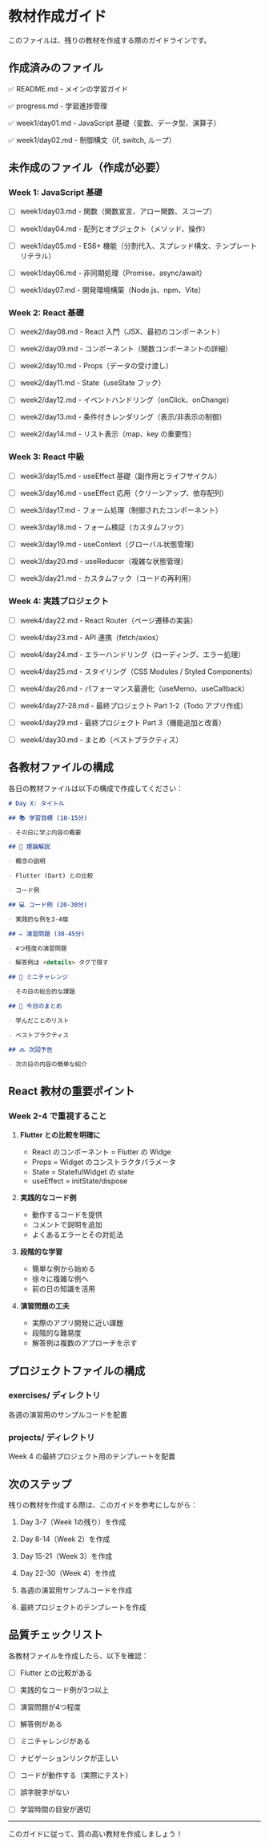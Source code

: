 # 教材作成ガイド

このファイルは、残りの教材を作成する際のガイドラインです。

## 作成済みのファイル

✅ README.md - メインの学習ガイド

✅ progress.md - 学習進捗管理

✅ week1/day01.md - JavaScript 基礎（変数、データ型、演算子）

✅ week1/day02.md - 制御構文（if, switch, ループ）

## 未作成のファイル（作成が必要）

### Week 1: JavaScript 基礎

- [ ] week1/day03.md - 関数（関数宣言、アロー関数、スコープ）

- [ ] week1/day04.md - 配列とオブジェクト（メソッド、操作）

- [ ] week1/day05.md - ES6+ 機能（分割代入、スプレッド構文、テンプレートリテラル）

- [ ] week1/day06.md - 非同期処理（Promise、async/await）

- [ ] week1/day07.md - 開発環境構築（Node.js、npm、Vite）

### Week 2: React 基礎

- [ ] week2/day08.md - React 入門（JSX、最初のコンポーネント）

- [ ] week2/day09.md - コンポーネント（関数コンポーネントの詳細）

- [ ] week2/day10.md - Props（データの受け渡し）

- [ ] week2/day11.md - State（useState フック）

- [ ] week2/day12.md - イベントハンドリング（onClick、onChange）

- [ ] week2/day13.md - 条件付きレンダリング（表示/非表示の制御）

- [ ] week2/day14.md - リスト表示（map、key の重要性）

### Week 3: React 中級

- [ ] week3/day15.md - useEffect 基礎（副作用とライフサイクル）

- [ ] week3/day16.md - useEffect 応用（クリーンアップ、依存配列）

- [ ] week3/day17.md - フォーム処理（制御されたコンポーネント）

- [ ] week3/day18.md - フォーム検証（カスタムフック）

- [ ] week3/day19.md - useContext（グローバル状態管理）

- [ ] week3/day20.md - useReducer（複雑な状態管理）

- [ ] week3/day21.md - カスタムフック（コードの再利用）

### Week 4: 実践プロジェクト

- [ ] week4/day22.md - React Router（ページ遷移の実装）

- [ ] week4/day23.md - API 連携（fetch/axios）

- [ ] week4/day24.md - エラーハンドリング（ローディング、エラー処理）

- [ ] week4/day25.md - スタイリング（CSS Modules / Styled Components）

- [ ] week4/day26.md - パフォーマンス最適化（useMemo、useCallback）

- [ ] week4/day27-28.md - 最終プロジェクト Part 1-2（Todo アプリ作成）

- [ ] week4/day29.md - 最終プロジェクト Part 3（機能追加と改善）

- [ ] week4/day30.md - まとめ（ベストプラクティス）

## 各教材ファイルの構成

各日の教材ファイルは以下の構成で作成してください：

```markdown
# Day X: タイトル

## 📚 学習目標 (10-15分)

- その日に学ぶ内容の概要

## 📖 理論解説

- 概念の説明

- Flutter (Dart) との比較

- コード例

## 💻 コード例 (20-30分)

- 実践的な例を3-4個

## ✏️ 演習問題 (30-45分)

- 4つ程度の演習問題

- 解答例は <details> タグで隠す

## 🎯 ミニチャレンジ

- その日の総合的な課題

## 📝 今日のまとめ

- 学んだことのリスト

- ベストプラクティス

## 🔜 次回予告

- 次の日の内容の簡単な紹介
```

## React 教材の重要ポイント

### Week 2-4 で重視すること


1. **Flutter との比較を明確に**
   - React のコンポーネント = Flutter の Widge
   - Props = Widget のコンストラクタパラメータ
   - State = StatefulWidget の state
   - useEffect = initState/dispose


2. **実践的なコード例**
   - 動作するコードを提供
   - コメントで説明を追加
   - よくあるエラーとその対処法


3. **段階的な学習**
   - 簡単な例から始める
   - 徐々に複雑な例へ
   - 前の日の知識を活用


4. **演習問題の工夫**
   - 実際のアプリ開発に近い課題
   - 段階的な難易度
   - 解答例は複数のアプローチを示す

## プロジェクトファイルの構成

### exercises/ ディレクトリ
各週の演習用のサンプルコードを配置

### projects/ ディレクトリ
Week 4 の最終プロジェクト用のテンプレートを配置

## 次のステップ

残りの教材を作成する際は、このガイドを参考にしながら：


1. Day 3-7（Week 1の残り）を作成

2. Day 8-14（Week 2）を作成

3. Day 15-21（Week 3）を作成

4. Day 22-30（Week 4）を作成

5. 各週の演習用サンプルコードを作成

6. 最終プロジェクトのテンプレートを作成

## 品質チェックリスト

各教材ファイルを作成したら、以下を確認：


- [ ] Flutter との比較がある

- [ ] 実践的なコード例が3つ以上

- [ ] 演習問題が4つ程度

- [ ] 解答例がある

- [ ] ミニチャレンジがある

- [ ] ナビゲーションリンクが正しい

- [ ] コードが動作する（実際にテスト）

- [ ] 誤字脱字がない

- [ ] 学習時間の目安が適切

---

このガイドに従って、質の高い教材を作成しましょう！
